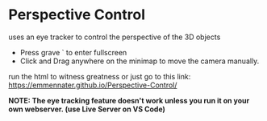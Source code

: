 # Perspective Control
uses an eye tracker to control the perspective
of the 3D objects

 - Press grave ` to enter fullscreen
 - Click and Drag anywhere on the minimap to move
   the camera manually.

run the html to witness greatness or just go to this link: https://emmennater.github.io/Perspective-Control/

<b>NOTE:<b>
  The eye tracking feature doesn't work unless
  you run it on your own webserver.
  (use Live Server on VS Code)